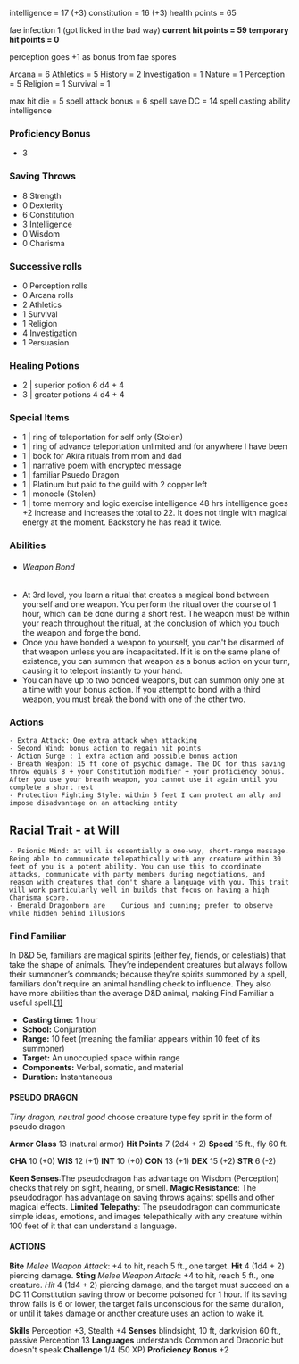 
intelligence = 17 (+3)
constitution = 16 (+3)
health points = 65

fae infection 1 (got licked in the bad way)
**current hit points = 59
temporary hit points = 0**

perception goes +1 as bonus from fae spores

Arcana = 6
Athletics = 5
History = 2
Investigation = 1
Nature = 1
Perception = 5
Religion = 1
Survival = 1

max hit die = 5
spell attack bonus = 6
spell save DC = 14
spell casting ability intelligence

### Proficiency Bonus
- 3

### Saving Throws
- 8 Strength
- 0 Dexterity
- 6 Constitution
- 3 Intelligence 
- 0 Wisdom
- 0 Charisma


### Successive rolls
* 0 Perception rolls
* 0 Arcana rolls
* 2 Athletics 
* 1 Survival
* 1 Religion
* 4 Investigation
* 1 Persuasion
### Healing Potions
* 2 | superior potion 6 d4 + 4
* 3 | greater potions 4 d4 + 4

### Special Items
* 1 | ring of teleportation for self only (Stolen)
* 1 | ring of advance teleportation unlimited and for anywhere I have been
* 1 | book for Akira rituals from mom and dad
* 1 | narrative poem with encrypted message
* 1 | familiar Psuedo Dragon
* 1 | Platinum but paid to the guild with 2 copper left
* 1 | monocle (Stolen)
* 1 | tome memory and logic exercise intelligence 48 hrs intelligence goes +2 increase and increases the total to 22. It does not tingle with magical energy at the moment. Backstory he has read it twice. 

### Abilities
- ###### Weapon Bond
- At 3rd level, you learn a ritual that creates a magical bond between yourself and one weapon. You perform the ritual over the course of 1 hour, which can be done during a short rest. The weapon must be within your reach throughout the ritual, at the conclusion of which you touch the weapon and forge the bond.
- Once you have bonded a weapon to yourself, you can't be disarmed of that weapon unless you are incapacitated. If it is on the same plane of existence, you can summon that weapon as a bonus action on your turn, causing it to teleport instantly to your hand.
- You can have up to two bonded weapons, but can summon only one at a time with your bonus action. If you attempt to bond with a third weapon, you must break the bond with one of the other two.
### Actions 
	- Extra Attack: One extra attack when attacking
	- Second Wind: bonus action to regain hit points
	- Action Surge : 1 extra action and possible bonus action
	- Breath Weapon: 15 ft cone of psychic damage. The DC for this saving throw equals 8 + your Constitution modifier + your proficiency bonus. After you use your breath weapon, you cannot use it again until you complete a short rest
	- Protection Fighting Style: within 5 feet I can protect an ally and impose disadvantage on an attacking entity


## Racial Trait - at Will
	- Psionic Mind: at will is essentially a one-way, short-range message. Being able to communicate telepathically with any creature within 30 feet of you is a potent ability. You can use this to coordinate attacks, communicate with party members during negotiations, and reason with creatures that don't share a language with you. This trait will work particularly well in builds that focus on having a high Charisma score.
	- Emerald Dragonborn are	Curious and cunning; prefer to observe while hidden behind illusions

### Find Familiar
In D&D 5e, familiars are magical spirits (either fey, fiends, or celestials) that take the shape of animals. They’re independent creatures but always follow their summoner’s commands; because they’re spirits summoned by a spell, familiars don’t require an animal handling check to influence. They also have more abilities than the average D&D animal, making Find Familiar a useful spell.[[1]](https://www.wikihow.com/Find-Familiar-5e#_note-1)

- **Casting time:** 1 hour
- **School:** Conjuration
- **Range:** 10 feet (meaning the familiar appears within 10 feet of its summoner)
- **Target:** An unoccupied space within range
- **Components:** Verbal, somatic, and material
- **Duration:** Instantaneous
#### PSEUDO DRAGON
_Tiny dragon, neutral good_
choose creature type fey spirit in the form of pseudo dragon

**Armor Class** 13 (natural armor)
**Hit Points** 7 (2d4 + 2)
**Speed** 15 ft., fly 60 ft.

**CHA**
10 (+0)
**WIS**
12 (+1)
**INT**
10 (+0)
**CON**
13 (+1)
**DEX**
15 (+2)
**STR**
6 (-2)

**Keen Senses**:The pseudodragon has advantage on Wisdom
(Perception) checks that rely on sight, hearing, or smell.
**Magic Resistance**: The pseudodragon has advantage on saving
throws against spells and other magical effects.
**Limited Telepathy**: The pseudodragon can communicate
simple ideas, emotions, and images telepathically with any
creature within 100 feet of it that can understand a language.
#### ACTIONS
**Bite** _Melee Weapon Attack_: +4 to hit, reach 5 ft., one target.
**Hit** 4 (1d4 + 2) piercing damage.
**Sting** _Melee Weapon Attack_: +4 to hit, reach 5 ft., one creature.
_Hit_ 4 (1d4 + 2) piercing damage, and the target must succeed
on a DC 11 Constitution saving throw or become poisoned for
1 hour. If its saving throw fails is 6 or lower, the target falls
unconscious for the same duralion, or until it takes damage or
another creature uses an action to wake it.

**Skills** Perception +3, Stealth +4
**Senses** blindsight, 10 ft, darkvision 60 ft., passive Perception 13
**Languages** understands Common and Draconic but doesn't
speak
**Challenge** 1/4 (50 XP)
**Proficiency Bonus** +2

